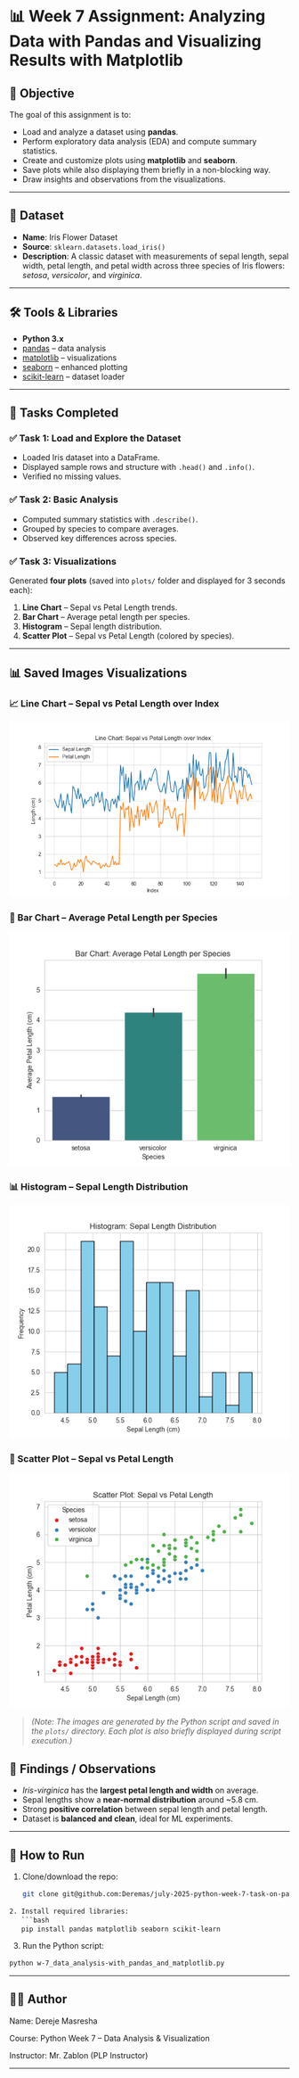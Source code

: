 # 📊 Week 7 Assignment: Analyzing Data with Pandas and Visualizing Results with Matplotlib

## 🎯 Objective

The goal of this assignment is to:

- Load and analyze a dataset using **pandas**.
- Perform exploratory data analysis (EDA) and compute summary statistics.
- Create and customize plots using **matplotlib** and **seaborn**.
- Save plots while also displaying them briefly in a non-blocking way.
- Draw insights and observations from the visualizations.

---

## 📂 Dataset

- **Name**: Iris Flower Dataset
- **Source**: `sklearn.datasets.load_iris()`
- **Description**: A classic dataset with measurements of sepal length, sepal width, petal length, and petal width across three species of Iris flowers: _setosa_, _versicolor_, and _virginica_.

---

## 🛠️ Tools & Libraries

- **Python 3.x**
- [pandas](https://pandas.pydata.org/) – data analysis
- [matplotlib](https://matplotlib.org/) – visualizations
- [seaborn](https://seaborn.pydata.org/) – enhanced plotting
- [scikit-learn](https://scikit-learn.org/) – dataset loader

---

## 📌 Tasks Completed

### ✅ Task 1: Load and Explore the Dataset

- Loaded Iris dataset into a DataFrame.
- Displayed sample rows and structure with `.head()` and `.info()`.
- Verified no missing values.

### ✅ Task 2: Basic Analysis

- Computed summary statistics with `.describe()`.
- Grouped by species to compare averages.
- Observed key differences across species.

### ✅ Task 3: Visualizations

Generated **four plots** (saved into `plots/` folder and displayed for 3 seconds each):

1. **Line Chart** – Sepal vs Petal Length trends.
2. **Bar Chart** – Average petal length per species.
3. **Histogram** – Sepal length distribution.
4. **Scatter Plot** – Sepal vs Petal Length (colored by species).

---

## 📊 Saved Images Visualizations

### 📈 Line Chart – Sepal vs Petal Length over Index

![Line Chart](plots/line_chart.png)

### 🌿 Bar Chart – Average Petal Length per Species

![Bar Chart](plots/bar_chart.png)

### 📊 Histogram – Sepal Length Distribution

![Histogram](plots/histogram.png)

### 🌸 Scatter Plot – Sepal vs Petal Length

![Scatter Plot](plots/scatter_plot.png)

> _(Note: The images are generated by the Python script and saved in the `plots/` directory. Each plot is also briefly displayed during script execution.)_

## 🔎 Findings / Observations

- _Iris-virginica_ has the **largest petal length and width** on average.
- Sepal lengths show a **near-normal distribution** around ~5.8 cm.
- Strong **positive correlation** between sepal length and petal length.
- Dataset is **balanced and clean**, ideal for ML experiments.

---

## 🚀 How to Run

1. Clone/download the repo:
   ```bash
   git clone git@github.com:Deremas/july-2025-python-week-7-task-on-pandas-and-matplotlib.git
   ```

````
2. Install required libraries:
   ```bash
   pip install pandas matplotlib seaborn scikit-learn
````

3. Run the Python script:

```bash
python w-7_data_analysis-with_pandas_and_matplotlib.py
```

---

## 👨‍💻 Author

Name: Dereje Masresha

Course: Python Week 7 – Data Analysis & Visualization

Instructor: Mr. Zablon (PLP Instructor)

---

